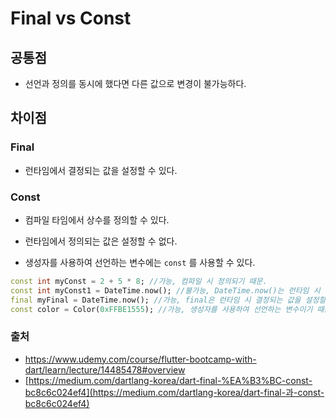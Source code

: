 # Final vs Const

## 공통점

* 선언과 정의를 동시에 했다면 다른 값으로 변경이 불가능하다.

## 차이점

### Final

* 런타임에서 결정되는 값을 설정할 수 있다.

### Const

* 컴파일 타임에서 상수를 정의할 수 있다.
* 런타임에서 정의되는 값은 설정할 수 없다.

* 생성자를 사용하여 선언하는 변수에는 `const` 를 사용할 수 있다.

~~~dart
const int myConst = 2 + 5 * 8; //가능, 컴파일 시 정의되기 때문.
const int myConst1 = DateTime.now(); //불가능, DateTime.now()는 런타임 시 정의되는 값이기 때문.
final myFinal = DateTime.now(); //가능, final은 런타임 시 결정되는 값을 설정할 수 있기 때문.
const color = Color(0xFFBE1555); //가능, 생성자를 사용하여 선언하는 변수이기 때문.
~~~

### 출처

* https://www.udemy.com/course/flutter-bootcamp-with-dart/learn/lecture/14485478#overview
* [https://medium.com/dartlang-korea/dart-final-%EA%B3%BC-const-bc8c6c024ef4](https://medium.com/dartlang-korea/dart-final-과-const-bc8c6c024ef4)